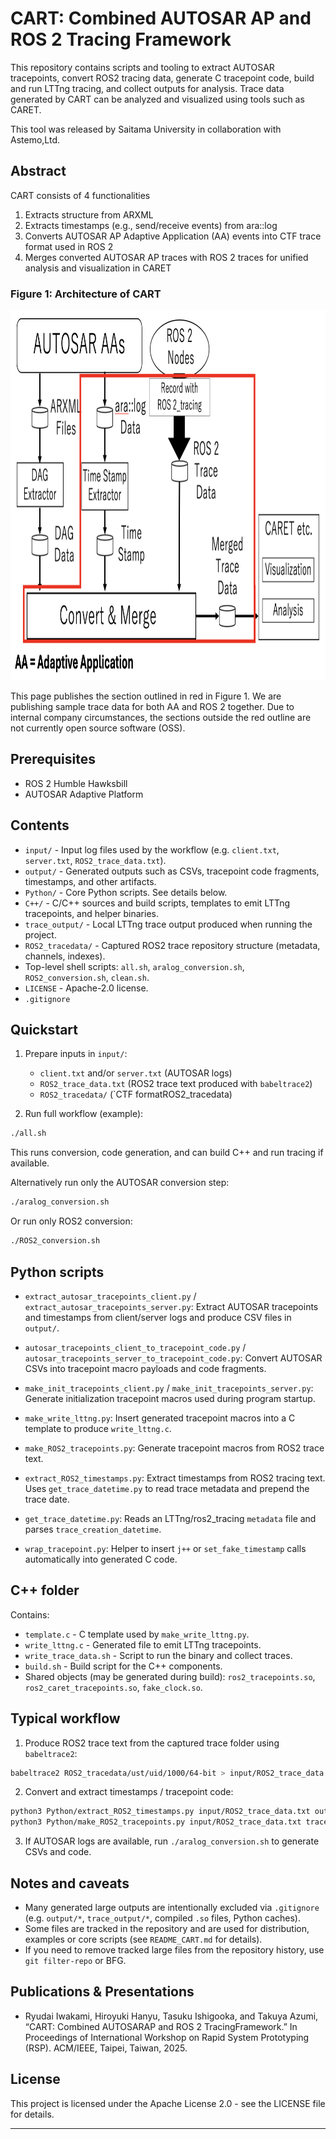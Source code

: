 # CART: Combined AUTOSAR AP and ROS 2 Tracing Framework



This repository contains scripts and tooling to extract AUTOSAR tracepoints, convert ROS2 tracing data, generate C tracepoint code, build and run LTTng tracing, and collect outputs for analysis.
Trace data generated by CART can be analyzed and visualized using tools such as CARET.

This tool was released by Saitama University in collaboration with Astemo,Ltd.



## Abstract
CART consists of 4 functionalities
1. Extracts structure from ARXML
2. Extracts timestamps (e.g., send/receive events) from ara::log
3. Converts AUTOSAR AP Adaptive Application (AA) events into CTF trace format used in ROS 2
4. Merges converted AUTOSAR AP traces with ROS 2 traces for unified analysis and visualization in CARET


### Figure 1: Architecture of CART
<img width="1021" height="592" alt="CART" src="./CART.png" />


This page publishes the section outlined in red in Figure 1. We are publishing sample trace data for both AA and ROS 2 together.
Due to internal company circumstances, the sections outside the red outline are not currently open source software (OSS).

## Prerequisites


- ROS 2 Humble Hawksbill
- AUTOSAR Adaptive Platform

## Contents

- `input/` - Input log files used by the workflow (e.g. `client.txt`, `server.txt`, `ROS2_trace_data.txt`).
- `output/` - Generated outputs such as CSVs, tracepoint code fragments, timestamps, and other artifacts.
- `Python/` - Core Python scripts. See details below.
- `C++/` - C/C++ sources and build scripts, templates to emit LTTng tracepoints, and helper binaries.
- `trace_output/` - Local LTTng trace output produced when running the project.
- `ROS2_tracedata/` - Captured ROS2 trace repository structure (metadata, channels, indexes).
- Top-level shell scripts: `all.sh`, `aralog_conversion.sh`, `ROS2_conversion.sh`, `clean.sh`.
- `LICENSE` - Apache-2.0 license.
- `.gitignore`

## Quickstart

1. Prepare inputs in `input/`:
	 - `client.txt` and/or `server.txt` (AUTOSAR logs)
	 - `ROS2_trace_data.txt` (ROS2 trace text produced with `babeltrace2`)
     - `ROS2_tracedata/` (`CTF formatROS2_tracedata)

2. Run full workflow (example):

```bash
./all.sh
```

This runs conversion, code generation, and can build C++ and run tracing if available.

Alternatively run only the AUTOSAR conversion step:

```bash
./aralog_conversion.sh
```

Or run only ROS2 conversion:

```bash
./ROS2_conversion.sh
```

## Python scripts

- `extract_autosar_tracepoints_client.py` / `extract_autosar_tracepoints_server.py`:
	Extract AUTOSAR tracepoints and timestamps from client/server logs and produce CSV files in `output/`.

- `autosar_tracepoints_client_to_tracepoint_code.py` / `autosar_tracepoints_server_to_tracepoint_code.py`:
	Convert AUTOSAR CSVs into tracepoint macro payloads and code fragments.

- `make_init_tracepoints_client.py` / `make_init_tracepoints_server.py`:
	Generate initialization tracepoint macros used during program startup.

- `make_write_lttng.py`:
	Insert generated tracepoint macros into a C template to produce `write_lttng.c`.

- `make_ROS2_tracepoints.py`:
	Generate tracepoint macros from ROS2 trace text.

- `extract_ROS2_timestamps.py`:
	Extract timestamps from ROS2 tracing text. Uses `get_trace_datetime.py` to read trace metadata and prepend the trace date.

- `get_trace_datetime.py`:
	Reads an LTTng/ros2_tracing `metadata` file and parses `trace_creation_datetime`.

- `wrap_tracepoint.py`:
	Helper to insert `j++` or `set_fake_timestamp` calls automatically into generated C code.

## C++ folder

Contains:
- `template.c` - C template used by `make_write_lttng.py`.
- `write_lttng.c` - Generated file to emit LTTng tracepoints.
- `write_trace_data.sh` - Script to run the binary and collect traces.
- `build.sh` - Build script for the C++ components.
- Shared objects (may be generated during build): `ros2_tracepoints.so`, `ros2_caret_tracepoints.so`, `fake_clock.so`.

## Typical workflow

1. Produce ROS2 trace text from the captured trace folder using `babeltrace2`:

```bash
babeltrace2 ROS2_tracedata/ust/uid/1000/64-bit > input/ROS2_trace_data.txt
```

2. Convert and extract timestamps / tracepoint code:

```bash
python3 Python/extract_ROS2_timestamps.py input/ROS2_trace_data.txt output/output_ros2_timestamps.txt
python3 Python/make_ROS2_tracepoints.py input/ROS2_trace_data.txt tracepoint_code/output_ROS2_tracepoints_injected.c
```

3. If AUTOSAR logs are available, run `./aralog_conversion.sh` to generate CSVs and code.

## Notes and caveats

- Many generated large outputs are intentionally excluded via `.gitignore` (e.g. `output/*`, `trace_output/*`, compiled `.so` files, Python caches).
- Some files are tracked in the repository and are used for distribution, examples or core scripts (see `README_CART.md` for details).
- If you need to remove tracked large files from the repository history, use `git filter-repo` or BFG.


## Publications & Presentations
- Ryudai Iwakami, Hiroyuki Hanyu, Tasuku Ishigooka, and Takuya Azumi, “CART: Combined AUTOSARAP and ROS 2 TracingFramework.”  In
Proceedings of International Workshop on Rapid System Prototyping (RSP).
ACM/IEEE, Taipei, Taiwan, 2025.


## License

This project is licensed under the Apache License 2.0 - see the LICENSE file for details.

---

